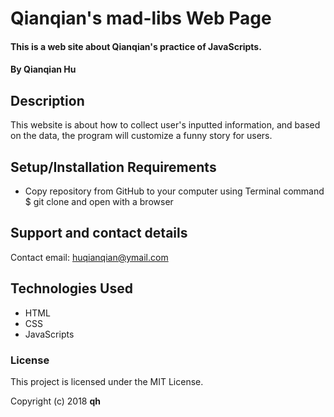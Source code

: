 # Qianqian's mad-libs Web Page

#### This is a web site about Qianqian's practice of JavaScripts.

#### By Qianqian Hu

## Description

This website is about how to collect user's inputted information, and based on the data, the program will customize a funny story for users.

## Setup/Installation Requirements

* Copy repository from GitHub to your computer using Terminal command $ git clone and open with a browser
<!-- ### or
* Click https://qianqianhu.github.io/portfolio-Qianqian/ -->


## Support and contact details

Contact email: huqianqian@ymail.com


## Technologies Used

* HTML
* CSS
* JavaScripts

### License

This project is licensed under the MIT License.

Copyright (c) 2018 **qh**
